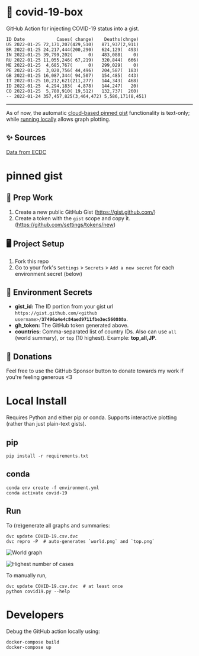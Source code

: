 # 🏥 covid-19-box

GitHub Action for injecting COVID-19 status into a gist.

```
ID Date            Cases( change)    Deaths(chnge)
US 2022-01-25 72,171,207(429,510)   871,937(2,911)
BR 2022-01-25 24,217,444(200,290)   624,129(  493)
IN 2022-01-25 39,799,202(      0)   483,088(    0)
RU 2022-01-25 11,055,246( 67,219)   320,844(  666)
ME 2022-01-25  4,685,767(      0)   299,029(    0)
PE 2022-01-25  3,020,756( 44,496)   204,587(  183)
GB 2022-01-25 16,087,344( 94,507)   154,485(  443)
IT 2022-01-25 10,212,621(211,277)   144,343(  468)
ID 2022-01-25  4,294,183(  4,878)   144,247(   20)
CO 2022-01-25  5,780,910( 19,512)   132,737(  260)
-- 2022-01-24 357,457,825(3,464,472) 5,586,171(8,451)
```

---

As of now, the automatic [cloud-based pinned gist](#pinned-gist) functionality is text-only;
while [running locally](#local-install) allows graph plotting.

## ✨ Sources

[Data from ECDC](https://www.ecdc.europa.eu/en/publications-data/download-todays-data-geographic-distribution-covid-19-cases-worldwide)

# pinned gist

## 🎒 Prep Work
1. Create a new public GitHub Gist (https://gist.github.com/)
1. Create a token with the `gist` scope and copy it. (https://github.com/settings/tokens/new)

## 🖥 Project Setup
1. Fork this repo
1. Go to your fork's `Settings` > `Secrets` > `Add a new secret` for each environment secret (below)

## 🤫 Environment Secrets
- **gist_id:** The ID portion from your gist url `https://gist.github.com/<github username>/`**`37496a4e4c84aed9711fbe3ec560888a`**.
- **gh_token:** The GitHub token generated above.
- **countries:** Comma-separated list of country IDs. Also can use `all` (world summary), or `top` (10 highest). Example: **top,all,JP**.

## 💸 Donations

Feel free to use the GitHub Sponsor button to donate towards my work if you're feeling generous <3

# Local Install

Requires Python and either pip or conda. Supports interactive plotting (rather than just plain-text gists).

## pip

```
pip install -r requirements.txt
```

## conda

```
conda env create -f environment.yml
conda activate covid-19
```

## Run

To (re)generate all graphs and summaries:

```
dvc update COVID-19.csv.dvc
dvc repro -P  # auto-generates `world.png` and `top.png`
```

![World graph](world.png)

![Highest number of cases](top.png)

To manually run,

```
dvc update COVID-19.csv.dvc  # at least once
python covid19.py --help
```

# Developers

Debug the GitHub action locally using:

```
docker-compose build
docker-compose up
```
